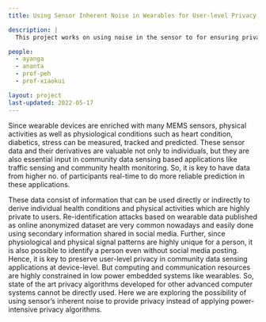 ```yaml
---
title: Using Sensor Inherent Noise in Wearables for User-level Privacy Preservation in Community Data Sensing

description: |
  This project works on using noise in the sensor to for ensuring privacy-preserving data transfer in embedded systems instead of using additional compute resources for the same

people:
  - ayanga
  - ananta
  - prof-peh
  - prof-xiaokui

layout: project
last-updated: 2022-05-17
---
```



Since wearable devices are enriched with many MEMS sensors, physical activities as well as physiological conditions such as heart condition, diabetics, stress can be measured, tracked and predicted. These sensor data and their derivatives are valuable not only to individuals, but they are also essential input in community data sensing based applications like traffic sensing and community health monitoring. So, it is key to have data from higher no. of participants real-time to do more reliable prediction in these applications. 

These data consist of information that can be used directly or indirectly to derive individual health conditions and physical activities which are highly private to users. Re-identification attacks based on wearable data published as online anonymized dataset are very common nowadays and easily done using secondary information shared in social media. Further, since physiological and physical signal patterns are highly unique for a person, it is also possible to identify a person even without social media posting. 
Hence, it is key to preserve user-level privacy in community data sensing applications at device-level. But computing and communication resources are highly constrained in low power embedded systems like wearables.  So, state of the art privacy algorithms developed for other advanced computer systems cannot be directly used.  Here we are exploring the possibility of using sensor’s inherent noise to provide privacy instead of applying power-intensive privacy algorithms. 
